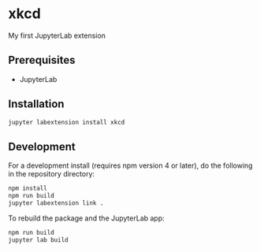 # xkcd

My first JupyterLab extension


## Prerequisites

* JupyterLab

## Installation

```bash
jupyter labextension install xkcd
```

## Development

For a development install (requires npm version 4 or later), do the following in the repository directory:

```bash
npm install
npm run build
jupyter labextension link .
```

To rebuild the package and the JupyterLab app:

```bash
npm run build
jupyter lab build
```

